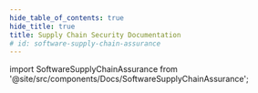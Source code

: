 ```yaml
---
hide_table_of_contents: true
hide_title: true
title: Supply Chain Security Documentation
# id: software-supply-chain-assurance
---
```


<!-- # Software Supply Chain Assurance -->

<!-- Custom component -->

import SoftwareSupplyChainAssurance from '@site/src/components/Docs/SoftwareSupplyChainAssurance';

<SoftwareSupplyChainAssurance />